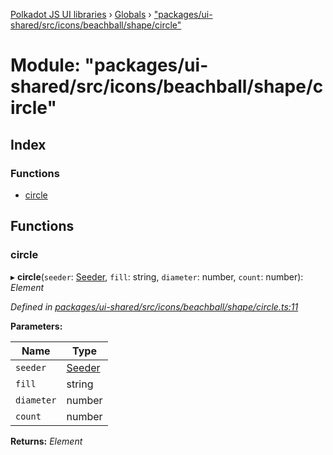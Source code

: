 [Polkadot JS UI libraries](../README.md) › [Globals](../globals.md) › ["packages/ui-shared/src/icons/beachball/shape/circle"](_packages_ui_shared_src_icons_beachball_shape_circle_.md)

# Module: "packages/ui-shared/src/icons/beachball/shape/circle"

## Index

### Functions

* [circle](_packages_ui_shared_src_icons_beachball_shape_circle_.md#circle)

## Functions

###  circle

▸ **circle**(`seeder`: [Seeder](_packages_ui_shared_src_icons_beachball_types_.md#seeder), `fill`: string, `diameter`: number, `count`: number): *Element*

*Defined in [packages/ui-shared/src/icons/beachball/shape/circle.ts:11](https://github.com/polkadot-js/ui/blob/42e57ee0/packages/ui-shared/src/icons/beachball/shape/circle.ts#L11)*

**Parameters:**

Name | Type |
------ | ------ |
`seeder` | [Seeder](_packages_ui_shared_src_icons_beachball_types_.md#seeder) |
`fill` | string |
`diameter` | number |
`count` | number |

**Returns:** *Element*
